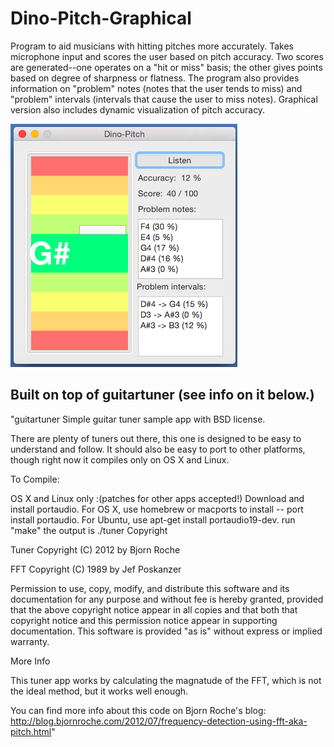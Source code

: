 # Dino-Pitch-Graphical
Program to aid musicians with hitting pitches more accurately. Takes microphone input and scores the user based on pitch accuracy. Two scores are generated--one operates on a "hit or miss" basis; the other gives points based on degree of sharpness or flatness. The program also provides information on "problem" notes (notes that the user tends to miss) and "problem" intervals (intervals that cause the user to miss notes).
Graphical version also includes dynamic visualization of pitch accuracy.

![alt text](SS1.png) 

Built on top of guitartuner (see info on it below.)
-----
"guitartuner
Simple guitar tuner sample app with BSD license.

There are plenty of tuners out there, this one is designed to be easy to understand and follow. It should also be easy to port to other platforms, though right now it compiles only on OS X and Linux.

To Compile:

OS X and Linux only :(patches for other apps accepted!)
Download and install portaudio.
For OS X, use homebrew or macports to install -- port install portaudio.
For Ubuntu, use apt-get install portaudio19-dev.
run "make"
the output is ./tuner
Copyright

Tuner Copyright (C) 2012 by Bjorn Roche

FFT Copyright (C) 1989 by Jef Poskanzer

Permission to use, copy, modify, and distribute this software and its documentation for any purpose and without fee is hereby granted, provided that the above copyright notice appear in all copies and that both that copyright notice and this permission notice appear in supporting documentation. This software is provided "as is" without express or implied warranty.

More Info

This tuner app works by calculating the magnatude of the FFT, which is not the ideal method, but it works well enough.

You can find more info about this code on Bjorn Roche's blog: http://blog.bjornroche.com/2012/07/frequency-detection-using-fft-aka-pitch.html"
